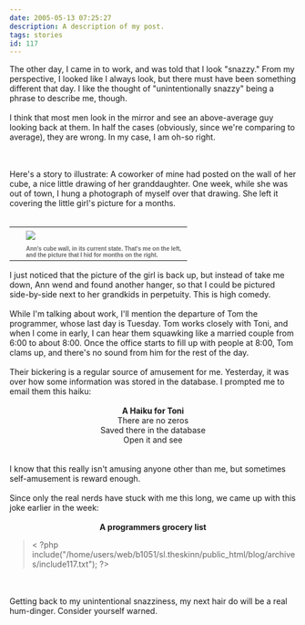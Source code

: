 ```yaml
---
date: 2005-05-13 07:25:27
description: A description of my post.
tags: stories
id: 117
---
```

The other day, I came in to work, and was told that I look "snazzy."  From my perspective, I looked like I always look, but there must have been something different that day.  I like the thought of "unintentionally snazzy" being a phrase to describe me, though.<br />
<br />
I think that most men look in the mirror and see an above-average guy looking back at them.  In half the cases (obviously, since we're comparing to average), they are wrong.  In my case, I am oh-so right.
<!--more--><br /><br />Here's a story to illustrate:  A coworker of mine had posted on the wall of her cube, a nice little drawing of her granddaughter.  One week, while she was out of town, I hung a photograph of myself over that drawing.  She left it covering the little girl's picture for a months.<br />
<br />
<table cellpadding=0 cellspacing=0 border=0 align=right><tr><td width=5 rowspan=2><spacer type=block width=5 height=1></spacer></td><td width=275><img src="/img/annscube.jpg" aborder=0 vspace=4/></td></tr><tr><td width=275><font face="verdana, arial, geneva" size=1 color=#666666><b>Ann's cube wall, in its current state.  That's me on the left, and the picture that I hid for months on the right.</b></font></td></tr></table><br />
<br />
I just noticed that the picture of the girl is back up, but instead of take me down, Ann wend and found another hanger, so that I could be pictured side-by-side next to her grandkids in perpetuity.  This is high comedy.<br />
<br />
While I'm talking about work, I'll mention the departure of Tom the programmer, whose last day is Tuesday.  Tom works closely with Toni, and when I come in early, I can hear them squawking like a married couple from 6:00 to about 8:00.  Once the office starts to fill up with people at 8:00, Tom clams up, and there's no sound from him for the rest of the day.<br />
<br />
Their bickering is a regular source of amusement for me.  Yesterday, it was over how some information was stored in the database.  I prompted me to email them this haiku:<br />
<br />
<center><b>A Haiku for Toni</b><br />
There are no zeros<br />Saved there in the database<br />Open it and see</center><br />
<br />
I know that this really isn't amusing anyone other than me, but sometimes self-amusement is reward enough.<br />
<br />
Since only the real nerds have stuck with me this long, we came up with this joke earlier in the week:<br />
<br />
<center><b>A programmers grocery list</b></center><blockquote>< ?php include("/home/users/web/b1051/sl.theskinn/public_html/blog/archives/include117.txt"); ?></blockquote><br />
<br />
Getting back to my unintentional snazziness, my next hair do will be a real hum-dinger.  Consider yourself warned.
